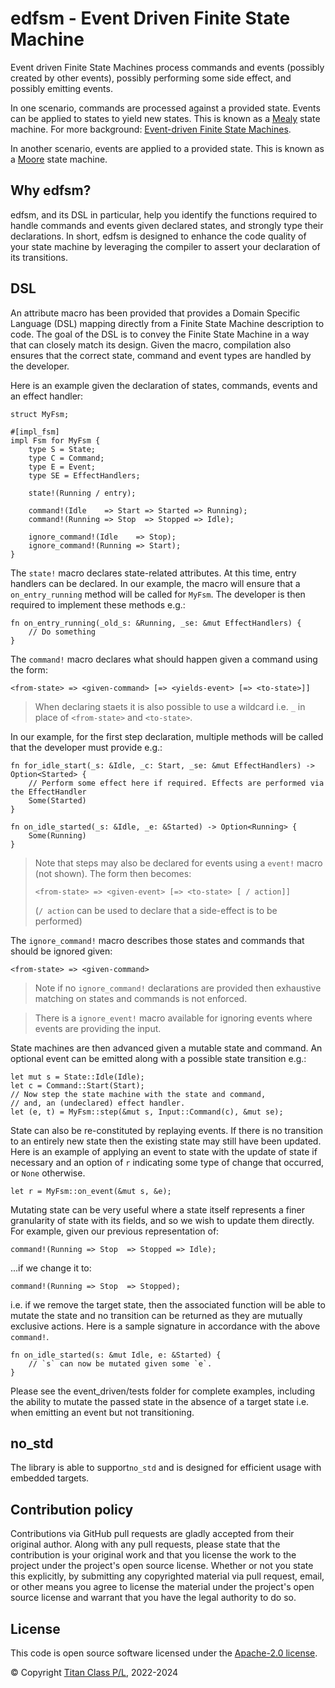 edfsm - Event Driven Finite State Machine
===

Event driven Finite State Machines process commands and events (possibly created by other
events), possibly performing some side effect, and possibly emitting events.

In one scenario, commands are processed against a provided state. Events can be applied to states
to yield new states. This is known as a [Mealy](https://en.wikipedia.org/wiki/Mealy_machine) state machine. For more background: [Event-driven Finite State Machines](http://christopherhunt-software.blogspot.com/2021/02/event-driven-finite-state-machines.html).

In another scenario, events are applied to a provided state. This is known as a [Moore](https://en.wikipedia.org/wiki/Moore_machine)
state machine.

Why edfsm?
---

edfsm, and its DSL in particular, help you identify the functions required to handle commands and events given
declared states, and strongly type their declarations. In short, edfsm is designed to enhance the code quality 
of your state machine by leveraging the compiler to assert your declaration of its transitions.

DSL
---

An attribute macro has been provided that provides a Domain Specific Language (DSL) mapping directly
from a Finite State Machine description to code. The goal of the DSL is to convey the Finite
State Machine in a way that can closely match its design. Given the macro, compilation also ensures that the correct
state, command and event types are handled by the developer.

Here is an example given the declaration of states, commands, events and an effect handler:

```rust,ignore
struct MyFsm;

#[impl_fsm]
impl Fsm for MyFsm {
    type S = State;
    type C = Command;
    type E = Event;
    type SE = EffectHandlers;

    state!(Running / entry);

    command!(Idle    => Start => Started => Running);
    command!(Running => Stop  => Stopped => Idle);

    ignore_command!(Idle    => Stop);
    ignore_command!(Running => Start);
}
```

The `state!` macro declares state-related attributes. At this time, entry 
handlers can be declared. In our example, the macro will ensure that a `on_entry_running`
method will be called for `MyFsm`. The developer is then
required to implement these methods e.g.:

```rust,ignore
fn on_entry_running(_old_s: &Running, _se: &mut EffectHandlers) {
    // Do something
}
```

The `command!` macro declares what should happen given a command using the form:

```compile_fail
<from-state> => <given-command> [=> <yields-event> [=> <to-state>]]
```

> When declaring staets it is also possible to use a wildcard i.e. `_` in place of `<from-state>` and `<to-state>`.

In our example, for the first step declaration, multiple methods will be called that the developer must provide e.g.:

```rust,ignore
fn for_idle_start(_s: &Idle, _c: Start, _se: &mut EffectHandlers) -> Option<Started> {
    // Perform some effect here if required. Effects are performed via the EffectHandler
    Some(Started)
}

fn on_idle_started(_s: &Idle, _e: &Started) -> Option<Running> {
    Some(Running)
}
```

> Note that steps may also be declared for events using a `event!` macro (not shown). The form then becomes:
> 
> ```compile_fail
> <from-state> => <given-event> [=> <to-state> [ / action]]
> ```
>
> (`/ action` can be used to declare that a side-effect is to be performed)

The `ignore_command!` macro describes those states and commands that should be ignored given:

```compile_fail
<from-state> => <given-command>
```

> Note if no `ignore_command!` declarations are provided then exhaustive matching on states and commands is not enforced.

> There is a `ignore_event!` macro available for ignoring events where events are providing the input.

State machines are then advanced given a mutable state and command. An optional event can be
emitted along with a possible state transition e.g.:

```rust,ignore
let mut s = State::Idle(Idle);
let c = Command::Start(Start);
// Now step the state machine with the state and command,
// and, an (undeclared) effect handler.
let (e, t) = MyFsm::step(&mut s, Input::Command(c), &mut se);
```

State can also be re-constituted by replaying events. If there is no transition to an entirely
new state then the existing state may still have been updated.
Here is an example of applying an event to state with the update of state
if necessary and an option of `r` indicating some type of change that occurred, or `None` otherwise.

```rust,ignore
let r = MyFsm::on_event(&mut s, &e);
```

Mutating state can be very useful where a state itself represents
a finer granularity of state with its fields, and so we wish to update them directly. 
For example, given our previous representation of:

```rust,ignore
command!(Running => Stop  => Stopped => Idle);
```

...if we change it to:

```rust,ignore
command!(Running => Stop  => Stopped);
```

i.e. if we remove the target state, then the associated function will be able to mutate the
state and no transition can be returned as they are mutually exclusive actions. Here is
a sample signature in accordance with the above `command!`.

```rust,ignore
fn on_idle_started(s: &mut Idle, e: &Started) {
    // `s` can now be mutated given some `e`.
}
```

Please see the event_driven/tests folder for complete examples, including the ability to mutate
the passed state in the absence of a target state i.e. when emitting an event but not
transitioning.

no_std
---

The library is able to support`no_std` and is designed for efficient usage with embedded targets.

## Contribution policy

Contributions via GitHub pull requests are gladly accepted from their original author. Along with any pull requests, please state that the contribution is your original work and that you license the work to the project under the project's open source license. Whether or not you state this explicitly, by submitting any copyrighted material via pull request, email, or other means you agree to license the material under the project's open source license and warrant that you have the legal authority to do so.

## License

This code is open source software licensed under the [Apache-2.0 license](./LICENSE).

© Copyright [Titan Class P/L](https://www.titanclass.com.au/), 2022-2024
